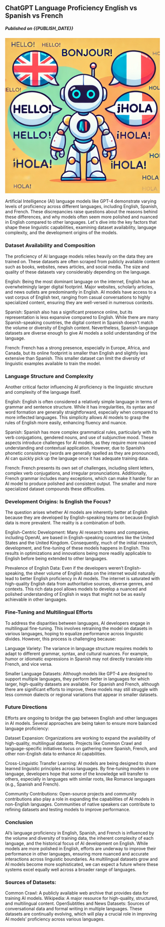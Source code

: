 ## ChatGPT Language Proficiency  English vs Spanish vs French

##### Published on {{PUBLISH_DATE}}

<!-- TITLE_IMAGE -->

![Image created by ChatGPT, OpenAI. 7th October 2024](../../images/chatgpt_in_other_languages_title_img.webp)

Artificial Intelligence (AI) language models like GPT-4 demonstrate varying levels of proficiency across different languages, including English, Spanish, and French. These discrepancies raise questions about the reasons behind these differences, and why models often seem more polished and nuanced in English compared to other languages. Let's dive into the key factors that shape these linguistic capabilities, examining dataset availability, language complexity, and the development origins of the models.

### Dataset Availability and Composition

The proficiency of AI language models relies heavily on the data they are trained on. These datasets are often scraped from publicly available content such as books, websites, news articles, and social media. The size and quality of these datasets vary considerably depending on the language.

English: Being the most dominant language on the internet, English has an overwhelmingly larger digital footprint. Major websites, scholarly articles, and news outlets are predominantly in English. AI models have access to a vast corpus of English text, ranging from casual conversations to highly specialized content, ensuring they are well-versed in numerous contexts.

Spanish: Spanish also has a significant presence online, but its representation is less expansive compared to English. While there are many Spanish-speaking countries, the digital content in Spanish doesn't match the volume or diversity of English content. Nevertheless, Spanish-language datasets are diverse enough to give AI models a solid understanding of the language.

French: French has a strong presence, especially in Europe, Africa, and Canada, but its online footprint is smaller than English and slightly less extensive than Spanish. This smaller dataset can limit the diversity of linguistic examples available to train the model.

### Language Structure and Complexity
Another critical factor influencing AI proficiency is the linguistic structure and complexity of the language itself.

English: English is often considered a relatively simple language in terms of grammar and sentence structure. While it has irregularities, its syntax and word formation are generally straightforward, especially when compared to more inflected languages. This simplicity allows AI models to grasp the rules of English more easily, enhancing fluency and nuance.

Spanish: Spanish has more complex grammatical rules, particularly with its verb conjugations, gendered nouns, and use of subjunctive mood. These aspects introduce challenges for AI models, as they require more nuanced understanding and contextual application. However, due to Spanish’s phonetic consistency (words are generally spelled as they are pronounced), AI can quickly pick up the language once it has adequate training data.

French: French presents its own set of challenges, including silent letters, complex verb conjugations, and irregular pronunciations. Additionally, French grammar includes many exceptions, which can make it harder for an AI model to produce polished and consistent output. The smaller and more specialized dataset compounds these difficulties.

### Development Origins: Is English the Focus?
The question arises whether AI models are inherently better at English because they are developed by English-speaking teams or because English data is more prevalent. The reality is a combination of both.

English-Centric Development: Many AI research teams and companies, including OpenAI, are based in English-speaking countries like the United States and the United Kingdom. Consequently, much of the initial research, development, and fine-tuning of these models happens in English. This results in optimizations and innovations being more readily applicable to English before being extended to other languages.

Prevalence of English Data: Even if the developers weren’t English-speaking, the sheer volume of English data on the internet would naturally lead to better English proficiency in AI models. The internet is saturated with high-quality English data from authoritative sources, diverse genres, and contexts. This rich data pool allows models to develop a nuanced and polished understanding of English in ways that might not be as easily achievable in other languages.

### Fine-Tuning and Multilingual Efforts
To address the disparities between languages, AI developers engage in multilingual fine-tuning. This involves retraining the model on datasets in various languages, hoping to equalize performance across linguistic divides. However, this process is challenging because:

Language Variety: The variance in language structure requires models to adapt to different grammar, syntax, and cultural nuances. For example, humor or idiomatic expressions in Spanish may not directly translate into French, and vice versa.

Smaller Language Datasets: Although models like GPT-4 are designed to support multiple languages, they perform better in languages for which larger, high-quality datasets are available. For Spanish and French, although there are significant efforts to improve, these models may still struggle with less common dialects or regional variations that appear in smaller datasets.

### Future Directions
Efforts are ongoing to bridge the gap between English and other languages in AI models. Several approaches are being taken to ensure more balanced language proficiency:

Dataset Expansion: Organizations are working to expand the availability of high-quality, multilingual datasets. Projects like Common Crawl and language-specific initiatives focus on gathering more Spanish, French, and other non-English data to enhance AI capabilities.

Cross-Linguistic Transfer Learning: AI models are being designed to share learned linguistic principles across languages. By fine-tuning models in one language, developers hope that some of the knowledge will transfer to others, especially in languages with similar roots, like Romance languages (e.g., Spanish and French).

Community Contributions: Open-source projects and community contributions also play a role in expanding the capabilities of AI models in non-English languages. Communities of native speakers can contribute to refining datasets and testing models to improve performance.

### Conclusion
AI’s language proficiency in English, Spanish, and French is influenced by the volume and diversity of training data, the inherent complexity of each language, and the historical focus of AI development on English. While models are more polished in English, efforts are underway to improve their performance in other languages, ensuring more nuanced and accurate interactions across linguistic boundaries. As multilingual datasets grow and AI models become more sophisticated, we can expect a future where these systems excel equally well across a broader range of languages.

### Sources of Datasets:
Common Crawl: A publicly available web archive that provides data for training AI models.
Wikipedia: A major resource for high-quality, structured, and multilingual content.
OpenSubtitles and News Datasets: Sources of conversational data and formal writing in multiple languages.
These datasets are continually evolving, which will play a crucial role in improving AI models’ proficiency across various languages.